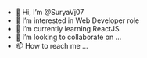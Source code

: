 - 👋 Hi, I’m @SuryaVj07
- 👀 I’m interested in Web Developer role 
- 🌱 I’m currently learning ReactJS
- 💞️ I’m looking to collaborate on ...
- 📫 How to reach me ...

<!---
SuryaVj07/SuryaVj07 is a ✨ special ✨ repository because its `README.md` (this file) appears on your GitHub profile.
You can click the Preview link to take a look at your changes.
--->
